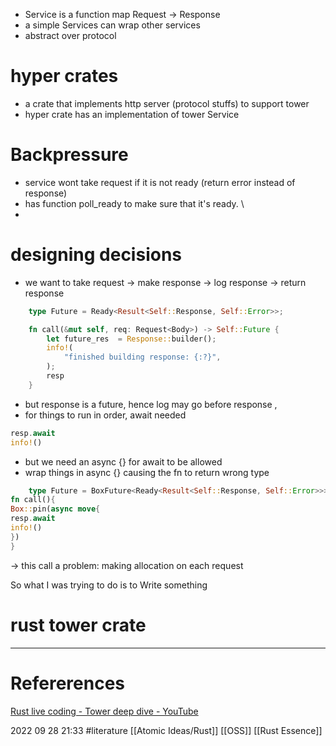 - Service is a function map Request -> Response 
- a simple Services can wrap other services  
- abstract over protocol 
# hyper crates  
- a crate that implements http server (protocol stuffs) to support tower 
- hyper crate has an implementation of tower Service 
# Backpressure


- service wont take request if it is not ready (return error instead of response)
- has function poll_ready to make sure that it's ready. \
- 

# designing decisions 
- we want to take request -> make response -> log response -> return response
```rust 
    type Future = Ready<Result<Self::Response, Self::Error>>;

    fn call(&mut self, req: Request<Body>) -> Self::Future {
		let future_res  = Response::builder();
        info!(
            "finished building response: {:?}",
        );
        resp
    }

```
- but response is a future, hence log may go before response , 
- for things to run in order, await needed 
```rust 
resp.await 
info!() 
```
- but we need an async {} for await to be allowed 
- wrap things in async {} causing the fn to return wrong type 
```rust 
    type Future = BoxFuture<Ready<Result<Self::Response, Self::Error>>>;
fn call(){
Box::pin(async move{
resp.await 
info!()
})
}
```
-> this call a problem: making allocation on each request 

So what I was trying to do is to Write something  








# rust tower crate
--- 
# Refererences 
[Rust live coding - Tower deep dive - YouTube](https://www.youtube.com/watch?v=16sU1q8OeeI&t=25s)



2022 09 28 21:33
#literature [[Atomic Ideas/Rust]] [[OSS]] [[Rust Essence]]